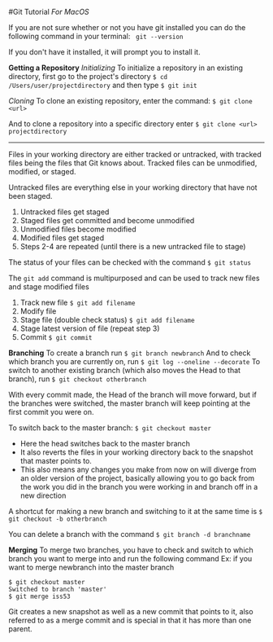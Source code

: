 #Git Tutorial 
_For MacOS_

If you are not sure whether or not you have git installed you can do the following command in your terminal:
` git --version`

If you don't have it installed, it will prompt you to install it.

__Getting a Repository__
_Initializing_
To initialize a repository in an existing directory, first go to the project's directory
`$ cd /Users/user/projectdirectory`
and then type
`$ git init`

_Cloning_
To clone an existing repository, enter the command:
`$ git clone <url>`

And to clone a repository into a specific directory enter
`$ git clone <url> projectdirectory`

___
Files in your working directory are either tracked or untracked, with tracked files being the files that Git knows about. Tracked files can be unmodified, modified, or staged.

Untracked files are everything else in your working directory that have not been staged.

1. Untracked files get staged
2. Staged files get committed and become unmodified
3. Unmodified files become modified
4. Modified files get staged
5. Steps 2-4 are repeated (until there is a new untracked file to stage)

The status of your files can be checked with the command
`$ git status`

The `git add` command is multipurposed and can be used to track new files and stage modified files
1. Track new file
    `$ git add filename` 
2. Modify file
3. Stage file (double check status)
   `$ git add filename` 
4. Stage latest version of file (repeat step 3)
5. Commit
   `$ git commit`

__Branching__
To create a branch run
`$ git branch newbranch`
And to check which branch you are currently on, run
`$ git log --oneline --decorate`
To switch to another existing branch (which also moves the Head to that branch), run
`$ git checkout otherbranch`

With every commit made, the Head of the branch will move forward, but if the branches were switched, the master branch will keep pointing at the first commit you were on.

To switch back to the master branch:
`$ git checkout master`
- Here the head switches back to the master branch
- It also reverts the files in your working directory back to the snapshot that master points to. 
- This also means any changes you make from now on will diverge from an older version of the project, basically allowing you to go back from the work you did in the branch you were working in and branch off in a new direction

A shortcut for making a new branch and switching to it at the same time is
`$ git checkout -b otherbranch`

You can delete a branch with the command
`$ git branch -d branchname`

__Merging__
To merge two branches, you have to check and switch to which branch you want to merge into and run the following command Ex: if you want to merge newbranch into the master branch
```
$ git checkout master
Switched to branch 'master'
$ git merge iss53
```
Git creates a new snapshot as well as a new commit that points to it, also referred to as a merge commit and is special in that it has more than one parent.
